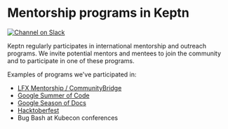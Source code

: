 # Mentorship programs in Keptn

[![Channel on Slack](https://img.shields.io/badge/Slack-%23advocacy--and--outreach-green)](https://keptn.sh/community/#slack)

Keptn regularly participates in international mentorship and outreach programs.
We invite potential mentors and mentees to join the community and
to participate in one of these programs.

Examples of programs we've participated in:

- [LFX Mentorship / CommunityBridge](./lfx-mentorship)
- [Google Summer of Code](./gsoc/)
- [Google Season of Docs](./gsod)
- [Hacktoberfest](https://hacktoberfest.digitalocean.com/)
- Bug Bash at Kubecon conferences

